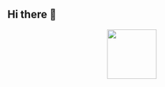 ## Hi there 👋

<div id="header" align="center">
  <img src="https://i.giphy.com/media/v1.Y2lkPTc5MGI3NjExbjV6d3QzbXplYmlnbXRhcmIyNm5zazBuZzE1eWF1MnoxZ3c0N2Z1YiZlcD12MV9pbnRlcm5hbF9naWZfYnlfaWQmY3Q9Zw/3o6Ygfw40tlnPhX87m/giphy.gif" width="100"/>
</div>
</div>

<!--
**Ilya0567/Ilya0567** is a ✨ _special_ ✨ repository because its `README.md` (this file) appears on your GitHub profile.

Here are some ideas to get you started:

- 🔭 I’m currently working on ...
- 🌱 I’m currently learning ...
- 👯 I’m looking to collaborate on ...
- 🤔 I’m looking for help with ...
- 💬 Ask me about ...
- 📫 How to reach me: ...
- 😄 Pronouns: ...
- ⚡ Fun fact: ...
-->
